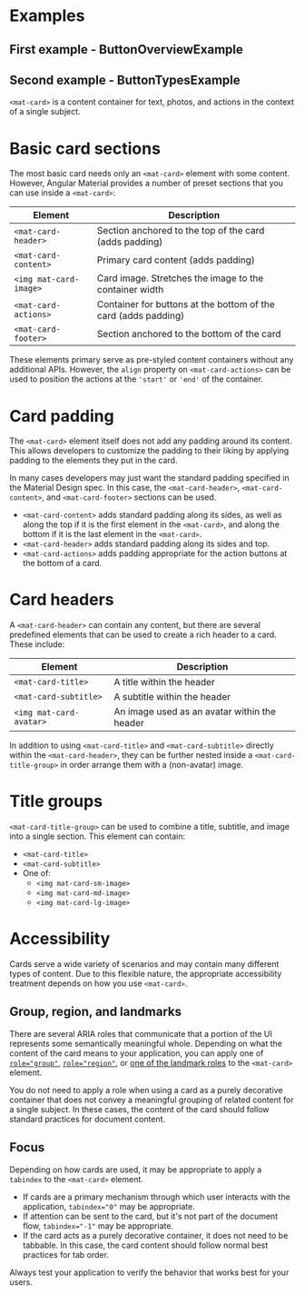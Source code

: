 # Examples

## First example - ButtonOverviewExample
<!--- example(CardFancyExample) -->

## Second example - ButtonTypesExample
<!--- example(CardMediaSizeExample) -->

`<mat-card>` is a content container for text, photos, and actions in the context of a single subject.

<!-- example(card-overview) -->

# Basic card sections

The most basic card needs only an `<mat-card>` element with some content. However, Angular Material
provides a number of preset sections that you can use inside a `<mat-card>`:

| Element                  | Description                                                    |
|--------------------------|----------------------------------------------------------------|
| `<mat-card-header>`      | Section anchored to the top of the card (adds padding)         |
| `<mat-card-content>`     | Primary card content (adds padding)                            |
| `<img mat-card-image>`   | Card image. Stretches the image to the container width         |
| `<mat-card-actions>`     | Container for buttons at the bottom of the card (adds padding) |
| `<mat-card-footer>`      | Section anchored to the bottom of the card                     |

These elements primary serve as pre-styled content containers without any additional APIs. 
However, the `align` property on `<mat-card-actions>` can be used to position the actions at the 
`'start'` or `'end'` of the container.

# Card padding

The `<mat-card>` element itself does not add any padding around its content. This allows developers
to customize the padding to their liking by applying padding to the elements they put in the card.

In many cases developers may just want the standard padding specified in the Material Design spec.
In this case, the `<mat-card-header>`, `<mat-card-content>`, and `<mat-card-footer>` sections can be
used.

* `<mat-card-content>` adds standard padding along its sides, as well as along the top if it is the
  first element in the `<mat-card>`, and along the bottom if it is the last element in the
  `<mat-card>`.
* `<mat-card-header>` adds standard padding along its sides and top.
* `<mat-card-actions>` adds padding appropriate for the action buttons at the bottom of a card. 

# Card headers

A `<mat-card-header>` can contain any content, but there are several predefined elements
that can be used to create a rich header to a card. These include:

| Element                  | Description                                          |
|--------------------------|------------------------------------------------------|
| `<mat-card-title>`       | A title within the header                            |
| `<mat-card-subtitle>`    | A subtitle within the header                         |
| `<img mat-card-avatar>`  | An image used as an avatar within the header         |

In addition to using `<mat-card-title>` and `<mat-card-subtitle>` directly within the
`<mat-card-header>`, they can be further nested inside a `<mat-card-title-group>` in order arrange
them with a (non-avatar) image.

# Title groups

`<mat-card-title-group>` can be used to combine a title, subtitle, and image into a single section.
This element can contain:
* `<mat-card-title>`
* `<mat-card-subtitle>`
* One of:
    * `<img mat-card-sm-image>`
    * `<img mat-card-md-image>`
    * `<img mat-card-lg-image>`

# Accessibility

Cards serve a wide variety of scenarios and may contain many different types of content.
Due to this flexible nature, the appropriate accessibility treatment depends on how you use
`<mat-card>`.

## Group, region, and landmarks

There are several ARIA roles that communicate that a portion of the UI represents some semantically
meaningful whole. Depending on what the content of the card means to your application, you can apply
one of [`role="group"`][role-group], [`role="region"`][role-region], or
[one of the landmark roles][aria-landmarks] to the `<mat-card>` element.

You do not need to apply a role when using a card as a purely decorative container that does not
convey a meaningful grouping of related content for a single subject. In these cases, the content
of the card should follow standard practices for document content.

## Focus

Depending on how cards are used, it may be appropriate to apply a `tabindex` to the `<mat-card>`
element. 

* If cards are a primary mechanism through which user interacts with the application, `tabindex="0"`
  may be appropriate. 
* If attention can be sent to the card, but it's not part of the document flow, `tabindex="-1"` may
  be appropriate.
* If the card acts as a purely decorative container, it does not need to be tabbable. In this case,
  the card content should follow normal best practices for tab order.

Always test your application to verify the behavior that works best for your users.

[role-group]: https://www.w3.org/TR/wai-aria/#group
[role-region]: https://www.w3.org/TR/wai-aria/#region
[aria-landmarks]: https://www.w3.org/TR/wai-aria/#landmark
